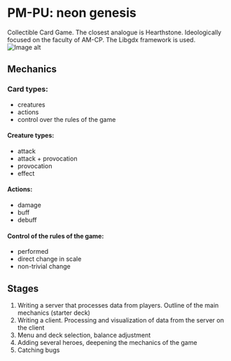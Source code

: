 # PM-PU: neon genesis
Collectible Card Game. The closest analogue is Hearthstone. Ideologically focused on the faculty of AM-CP. The Libgdx framework is used.
![Image alt](https://github.com/wrongserenity/pm-pu-neon-genesis/raw/master/interface.png)
## Mechanics
### Card types:
- creatures
- actions
- control over the rules of the game
#### Creature types:
- attack
- attack + provocation
- provocation
- effect
#### Actions:
- damage
- buff
- debuff
#### Control of the rules of the game:
- performed
- direct change in scale
- non-trivial change

## Stages
1. Writing a server that processes data from players. Outline of the main mechanics (starter deck)
2. Writing a client. Processing and visualization of data from the server on the client
3. Menu and deck selection, balance adjustment
4. Adding several heroes, deepening the mechanics of the game
5. Catching bugs
